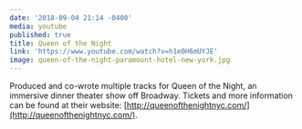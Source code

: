 ```yaml
---
date: '2018-09-04 21:14 -0400'
media: youtube
published: true
title: Queen of the Night
link: 'https://www.youtube.com/watch?v=h1e0H6mUYJE'
image: queen-of-the-night-paramount-hotel-new-york.jpg
---
```

Produced and co-wrote multiple tracks for Queen of the Night, an immersive dinner theater show off Broadway. Tickets and more information can be found at their website: [http://queenofthenightnyc.com/](http://queenofthenightnyc.com/).
